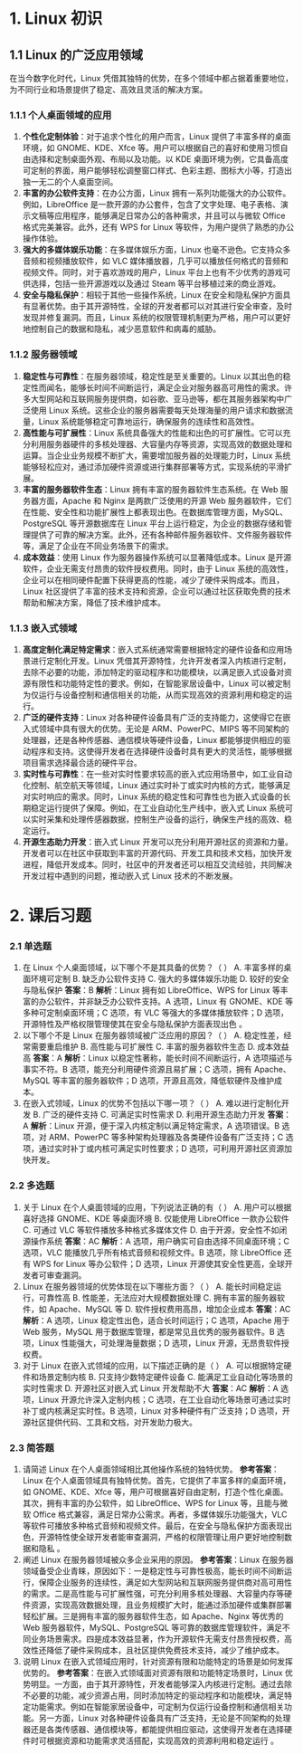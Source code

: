 # 1.	Linux 初识

## 1.1	Linux 的广泛应用领域

在当今数字化时代，Linux 凭借其独特的优势，在多个领域中都占据着重要地位，为不同行业和场景提供了稳定、高效且灵活的解决方案。

### 1.1.1	个人桌面领域的应用

1. **个性化定制体验**：对于追求个性化的用户而言，Linux 提供了丰富多样的桌面环境，如 GNOME、KDE、Xfce 等。用户可以根据自己的喜好和使用习惯自由选择和定制桌面外观、布局以及功能。以 KDE 桌面环境为例，它具备高度可定制的界面，用户能够轻松调整窗口样式、色彩主题、图标大小等，打造出独一无二的个人桌面空间。
2. **丰富的办公软件支持**：在办公方面，Linux 拥有一系列功能强大的办公软件。例如，LibreOffice 是一款开源的办公套件，包含了文字处理、电子表格、演示文稿等应用程序，能够满足日常办公的各种需求，并且可以与微软 Office 格式完美兼容。此外，还有 WPS for Linux 等软件，为用户提供了熟悉的办公操作体验。
3. **强大的多媒体娱乐功能**：在多媒体娱乐方面，Linux 也毫不逊色。它支持众多音频和视频播放软件，如 VLC 媒体播放器，几乎可以播放任何格式的音频和视频文件。同时，对于喜欢游戏的用户，Linux 平台上也有不少优秀的游戏可供选择，包括一些开源游戏以及通过 Steam 等平台移植过来的商业游戏。
4. **安全与隐私保护**：相较于其他一些操作系统，Linux 在安全和隐私保护方面具有显著优势。由于其开源特性，全球的开发者都可以对其进行安全审查，及时发现并修复漏洞。而且，Linux 系统的权限管理机制更为严格，用户可以更好地控制自己的数据和隐私，减少恶意软件和病毒的威胁。

### 1.1.2	服务器领域

1. **稳定性与可靠性**：在服务器领域，稳定性是至关重要的。Linux 以其出色的稳定性而闻名，能够长时间不间断运行，满足企业对服务器高可用性的需求。许多大型网站和互联网服务提供商，如谷歌、亚马逊等，都在其服务器架构中广泛使用 Linux 系统。这些企业的服务器需要每天处理海量的用户请求和数据流量，Linux 系统能够稳定可靠地运行，确保服务的连续性和高效性。
2. **高性能与可扩展性**：Linux 系统具备强大的性能和出色的可扩展性。它可以充分利用服务器硬件的多核处理器、大容量内存等资源，实现高效的数据处理和运算。当企业业务规模不断扩大，需要增加服务器的处理能力时，Linux 系统能够轻松应对，通过添加硬件资源或进行集群部署等方式，实现系统的平滑扩展。
3. **丰富的服务器软件生态**：Linux 拥有丰富的服务器软件生态系统。在 Web 服务器方面，Apache 和 Nginx 是两款广泛使用的开源 Web 服务器软件，它们在性能、安全性和功能扩展性上都表现出色。在数据库管理方面，MySQL、PostgreSQL 等开源数据库在 Linux 平台上运行稳定，为企业的数据存储和管理提供了可靠的解决方案。此外，还有各种邮件服务器软件、文件服务器软件等，满足了企业在不同业务场景下的需求。
4. **成本效益**：使用 Linux 作为服务器操作系统可以显著降低成本。Linux 是开源软件，企业无需支付昂贵的软件授权费用。同时，由于 Linux 系统的高效性，企业可以在相同硬件配置下获得更高的性能，减少了硬件采购成本。而且，Linux 社区提供了丰富的技术支持和资源，企业可以通过社区获取免费的技术帮助和解决方案，降低了技术维护成本。

### 1.1.3	嵌入式领域

1. **高度定制化满足特定需求**：嵌入式系统通常需要根据特定的硬件设备和应用场景进行定制化开发。Linux 凭借其开源特性，允许开发者深入内核进行定制，去除不必要的功能，添加特定的驱动程序和功能模块，以满足嵌入式设备对资源有限性和功能特定性的要求。例如，在智能家居设备中，Linux 可以被定制为仅运行与设备控制和通信相关的功能，从而实现高效的资源利用和稳定的运行。
2. **广泛的硬件支持**：Linux 对各种硬件设备具有广泛的支持能力，这使得它在嵌入式领域中具有很大的优势。无论是 ARM、PowerPC、MIPS 等不同架构的处理器，还是各种传感器、通信模块等硬件设备，Linux 都能够提供相应的驱动程序和支持。这使得开发者在选择硬件设备时具有更大的灵活性，能够根据项目需求选择最合适的硬件平台。
3. **实时性与可靠性**：在一些对实时性要求较高的嵌入式应用场景中，如工业自动化控制、航空航天等领域，Linux 通过实时补丁或实时内核的方式，能够满足对实时响应的需求。同时，Linux 系统的稳定性和可靠性也为嵌入式设备的长期稳定运行提供了保障。例如，在工业自动化生产线中，嵌入式 Linux 系统可以实时采集和处理传感器数据，控制生产设备的运行，确保生产线的高效、稳定运行。
4. **开源生态助力开发**：嵌入式 Linux 开发可以充分利用开源社区的资源和力量。开发者可以在社区中获取到丰富的开源代码、开发工具和技术文档，加快开发进程，降低开发成本。同时，社区中的开发者还可以相互交流经验，共同解决开发过程中遇到的问题，推动嵌入式 Linux 技术的不断发展。

# 2.	课后习题

### 2.1	单选题

1. 在 Linux 个人桌面领域，以下哪个不是其具备的优势？（ ）
   A. 丰富多样的桌面环境可定制 B. 缺乏办公软件支持 C. 强大的多媒体娱乐功能 D. 较好的安全与隐私保护
   **答案**：B
   **解析**：Linux 拥有如 LibreOffice、WPS for Linux 等丰富的办公软件，并非缺乏办公软件支持。A 选项，Linux 有 GNOME、KDE 等多种可定制桌面环境；C 选项，有 VLC 等强大的多媒体播放软件；D 选项，开源特性及严格权限管理使其在安全与隐私保护方面表现出色 。
2. 以下哪个不是 Linux 在服务器领域被广泛应用的原因？（ ）
   A. 稳定性差，经常需要重启维护 B. 高性能与可扩展性 C. 丰富的服务器软件生态 D. 成本效益高
   **答案**：A
   **解析**：Linux 以稳定性著称，能长时间不间断运行，A 选项描述与事实不符。B 选项，能充分利用硬件资源且易扩展；C 选项，拥有 Apache、MySQL 等丰富的服务器软件；D 选项，开源且高效，降低软硬件及维护成本。
3. 在嵌入式领域，Linux 的优势不包括以下哪一项？（ ）
   A. 难以进行定制化开发 B. 广泛的硬件支持 C. 可满足实时性需求 D. 利用开源生态助力开发
   **答案**：A
   **解析**：Linux 开源，便于深入内核定制以满足特定需求，A 选项错误。B 选项，对 ARM、PowerPC 等多种架构处理器及各类硬件设备有广泛支持；C 选项，通过实时补丁或内核可满足实时性要求；D 选项，可利用开源社区资源加快开发。

### 2.2	多选题

1. 关于 Linux 在个人桌面领域的应用，下列说法正确的有（ ）
   A. 用户可以根据喜好选择 GNOME、KDE 等桌面环境 B. 仅能使用 LibreOffice 一款办公软件
   C. 可通过 VLC 等软件播放多种格式多媒体文件 D. 由于开源，安全性不如闭源操作系统
   **答案**：AC
   **解析**：A 选项，用户确实可自由选择不同桌面环境；C 选项，VLC 能播放几乎所有格式音频和视频文件。B 选项，除 LibreOffice 还有 WPS for Linux 等办公软件；D 选项，Linux 开源使其安全性更高，全球开发者可审查漏洞。
2. Linux 在服务器领域的优势体现在以下哪些方面？（ ）
   A. 能长时间稳定运行，可靠性高 B. 性能差，无法应对大规模数据处理 C. 拥有丰富的服务器软件，如 Apache、MySQL 等 D. 软件授权费用高昂，增加企业成本
   **答案**：AC
   **解析**：A 选项，Linux 稳定性出色，适合长时间运行；C 选项，Apache 用于 Web 服务，MySQL 用于数据库管理，都是常见且优秀的服务器软件。B 选项，Linux 性能强大，可处理海量数据；D 选项，Linux 开源，无昂贵软件授权费。
3. 对于 Linux 在嵌入式领域的应用，以下描述正确的是（ ）
   A. 可以根据特定硬件和场景定制内核 B. 只支持少数特定硬件设备 C. 能满足工业自动化等场景的实时性需求 D. 开源社区对嵌入式 Linux 开发帮助不大
   **答案**：AC
   **解析**：A 选项，Linux 开源允许深入定制内核；C 选项，在工业自动化等场景可通过实时补丁或内核满足实时性。B 选项，Linux 对多种硬件有广泛支持；D 选项，开源社区提供代码、工具和文档，对开发助力极大。

### 2.3	简答题

1. 请简述 Linux 在个人桌面领域相比其他操作系统的独特优势。
   **参考答案**：Linux 在个人桌面领域具有独特优势。首先，它提供了丰富多样的桌面环境，如 GNOME、KDE、Xfce 等，用户可根据喜好自由定制，打造个性化桌面。其次，拥有丰富的办公软件，如 LibreOffice、WPS for Linux 等，且能与微软 Office 格式兼容，满足日常办公需求。再者，多媒体娱乐功能强大，VLC 等软件可播放多种格式音频和视频文件。最后，在安全与隐私保护方面表现出色，开源特性使全球开发者能审查漏洞，严格的权限管理让用户更好地控制数据和隐私 。
2. 阐述 Linux 在服务器领域被众多企业采用的原因。
   **参考答案**：Linux 在服务器领域备受企业青睐，原因如下：一是稳定性与可靠性极高，能长时间不间断运行，保障企业服务的连续性，满足如大型网站和互联网服务提供商对高可用性的需求。二是高性能与可扩展性强，可充分利用多核处理器、大容量内存等硬件资源，实现高效数据处理，且业务规模扩大时，能通过添加硬件或集群部署轻松扩展。三是拥有丰富的服务器软件生态，如 Apache、Nginx 等优秀的 Web 服务器软件，MySQL、PostgreSQL 等可靠的数据库管理软件，满足不同业务场景需求。四是成本效益显著，作为开源软件无需支付昂贵授权费，高效性还降低了硬件采购成本，且社区提供免费技术支持，减少了维护成本。
3. 说明 Linux 在嵌入式领域应用时，针对资源有限和功能特定的场景是如何发挥优势的。
   **参考答案**：在嵌入式领域面对资源有限和功能特定场景时，Linux 优势明显。一方面，由于其开源特性，开发者能够深入内核进行定制。通过去除不必要的功能，减少资源占用，同时添加特定的驱动程序和功能模块，满足特定功能需求。例如在智能家居设备中，可定制为仅运行设备控制和通信相关功能。另一方面，Linux 对各种硬件设备具有广泛支持，无论是不同架构的处理器还是各类传感器、通信模块等，都能提供相应驱动，这使得开发者在选择硬件时可根据资源和功能需求灵活搭配，实现高效的资源利用和稳定运行 。
